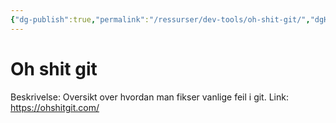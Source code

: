 ```yaml
---
{"dg-publish":true,"permalink":"/ressurser/dev-tools/oh-shit-git/","dgHomeLink":true,"dgPassFrontmatter":false}
---
```



# Oh shit git

Beskrivelse: Oversikt over hvordan man fikser vanlige feil i git.
Link: https://ohshitgit.com/